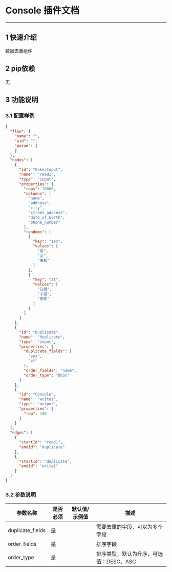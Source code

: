 # Console 插件文档

___

## 1 快速介绍

数据去重组件

## 2 pip依赖

无

## 3 功能说明

### 3.1 配置样例

```json
{
  "flow": {
    "name": "",
    "uid": "",
    "param": {
    }
  },
  "nodes": [
    {
      "id": "FakerInput",
      "name": "read1",
      "type": "input",
      "properties": {
        "rows": 10000,
        "columns": [
          "name",
          "address",
          "city",
          "street_address",
          "date_of_birth",
          "phone_number"
        ],
        "randoms": [
          {
            "key": "sex",
            "values": [
              "男",
              "女",
              "未知"
            ]
          },
          {
            "key": "zt",
            "values": [
              "已婚",
              "未婚",
              "未知"
            ]
          }
        ]
      }
    },
    {
      "id": "Duplicate",
      "name": "duplicate",
      "type": "input",
      "properties": {
        "duplicate_fields": [
          "sex",
          "zt"
        ],
        "order_fields": "name",
        "order_type": "DESC"
      }
    },
    {
      "id": "Console",
      "name": "write1",
      "type": "output",
      "properties": {
        "row": 100
      }
    }
  ],
  "edges": [
    {
      "startId": "read1",
      "endId": "duplicate"
    },
    {
      "startId": "duplicate",
      "endId": "write1"
    }
  ]
}

```

### 3.2 参数说明

| 参数名称 | 是否必须 | 默认值/示例值 | 描述                      | 
|------|------|----|-------------------------|
| duplicate_fields | 是    |  | 需要去重的字段，可以为多个字段         |
| order_fields | 是    |  | 排序字段                    |
| order_type | 是    |  | 排序类型，默认为升序，可选值：DESC、ASC |




